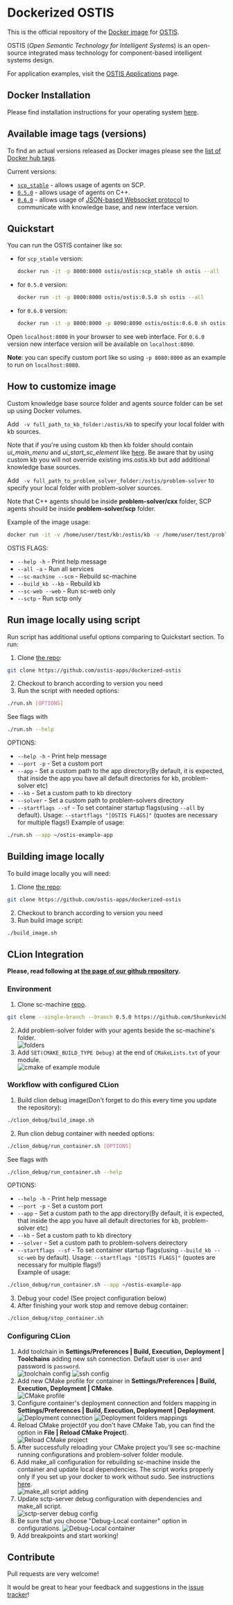 # Dockerized OSTIS

This is the official repository of the [Docker image](https://hub.docker.com/r/ostis/ostis) for [OSTIS](http://ims.ostis.net).

OSTIS (*Open Semantic Technology for Intelligent Systems*) is an open-source integrated mass technology for component-based intelligent systems design.

For application examples, visit the [OSTIS Applications](https://github.com/ostis-apps/) page.

## Docker Installation

Please find installation instructions for your operating system [here](https://docs.docker.com/install).

## Available image tags (versions)

To find an actual versions released as Docker images please see the [list of Docker hub tags](https://hub.docker.com/r/ostis/ostis/tags/).

Current versions:
* [`scp_stable`](https://github.com/ostis-apps/ostis-example-app/tree/scp_stable) - allows usage of agents on SCP.
* [`0.5.0`](https://github.com/ostis-apps/ostis-example-app/tree/0.5.0) - allows usage of agents on C++.
* [`0.6.0`](https://github.com/ostis-apps/ostis-example-app/tree/0.6.0) -  allows usage of [JSON-based Websocket protocol](http://ostis-dev.github.io/sc-machine/http/websocket/) to communicate with knowledge base, and new interface version.

## Quickstart
You can run the OSTIS container like so:
* for `scp_stable` version:
  ```bash
  docker run -it -p 8000:8000 ostis/ostis:scp_stable sh ostis --all
  ```
* for `0.5.0` version:
  ```bash
  docker run -it -p 8000:8000 ostis/ostis:0.5.0 sh ostis --all
  ```
* for `0.6.0` version:
  ```bash
  docker run -it -p 8000:8000 -p 8090:8090 ostis/ostis:0.6.0 sh ostis --all
  ```
Open `localhost:8000` in your browser to see web interface. For `0.6.0` version new interface version will be available on `localhost:8090`.

**Note**: you can specify custom port like so using `-p 8080:8000` as an example to run on `localhost:8080`.

## How to customize image

Custom knowledge base source folder and agents source folder can be set up using Docker volumes.

Add ``` -v full_path_to_kb_folder:/ostis/kb``` to specify your local folder with kb sources. 

Note that if you're using custom kb then kb folder should contain *ui_main_menu* and *ui_start_sc_element* like [here](https://github.com/ostis-apps/dockerized-ostis/tree/v0.5.0/kb). 
Be aware that by using custom kb you will not override existing ims.ostis.kb but add additional knowledge base sources.

Add ``` -v full_path_to_problem_solver_folder:/ostis/problem-solver``` to specify your local folder with problem-solver sources. 

Note that C++ agents should be inside **problem-solver/cxx** folder, SCP agents should be inside **problem-solver/scp** folder.

Example of the image usage:
```bash
docker run -it -v /home/user/test/kb:/ostis/kb -v /home/user/test/problem-solver:/ostis/problem-solver -p 8000:8000 ostis/ostis:0.5.0 sh ostis [OSTIS FLAGS]
```
OSTIS FLAGS:
  * `--help -h` - Print help message
  * `--all -a` - Run all services
  * `--sc-machine --scm` - Rebuild sc-machine
  * `--build_kb --kb` - Rebuild kb
  * `--sc-web --web` - Run sc-web only
  * `--sctp` - Run sctp only

## Run image locally using script

Run script has additional useful options comparing to Quickstart section. To run:
1. Clone [the repo](https://github.com/ostis-apps/dockerized-ostis):
  ```bash
  git clone https://github.com/ostis-apps/dockerized-ostis
  ```
2. Checkout to branch according to version you need
3. Run the script with needed options:
  ```bash
  ./run.sh [OPTIONS]
  ```
  See flags with
  ```bash
  ./run.sh --help
  ```
  OPTIONS:  
  * `--help -h` - Print help message
  * `--port -p` - Set a custom port
  * `--app` - Set a custom path to the app directory(By default, it is expected, that inside the app you have all default directories for kb, problem-solver etc)
  * `--kb` - Set a custom path to kb directory
  * `--solver` - Set a custom path to problem-solvers directory
  * `--startflags --sf` - To set container startup flags(using `--all` by default). Usage: `--startflags "[OSTIS FLAGS]"` (quotes are necessary for multiple flags!)
    Example of usage:
  ```bash
  ./run.sh --app ~/ostis-example-app
  ```

## Building image locally

To build image locally you will need:
1. Clone [the repo](https://github.com/ostis-apps/dockerized-ostis):
  ```bash
  git clone https://github.com/ostis-apps/dockerized-ostis
  ```
2. Checkout to branch according to version you need
3. Run build image script:
  ```bash
  ./build_image.sh
  ```

## CLion Integration

**Please, read following at [the page of our github repository](https://github.com/ostis-apps/dockerized-ostis).**

### Environment

1. Clone sc-machine [repo](https://github.com/ShunkevichDV/sc-machine).
  ```bash
  git clone --single-branch --branch 0.5.0 https://github.com/ShunkevichDV/sc-machine.git
  ```
2. Add problem-solver folder with your agents beside the sc-machine's folder.  
  ![folders](./img/clion/folders.png)
3. Add `SET(CMAKE_BUILD_TYPE Debug)` at the end of `CMakeLists.txt` of your module.  
  ![cmake of example module](./img/clion/cmake_file.png) 

### Workflow with configured CLion

1. Build clion debug image(Don't forget to do this every time you update the repository):
  ```bash
  ./clion_debug/build_image.sh
  ```
2. Run clion debug container with needed options:
  ```bash
  ./clion_debug/run_container.sh [OPTIONS]
  ```
  See flags with
  ```bash
  ./clion_debug/run_container.sh --help
  ```
  OPTIONS:
  * `--help -h` - Print help message
  * `--port -p` - Set a custom port
  * `--app` - Set a custom path to the app directory(By default, it is expected, that inside the app you have all default directories for kb, problem-solver etc)
  * `--kb` - Set a custom path to kb directory
  * `--solver` - Set a custom path to problem-solvers deirectory
  * `--startflags --sf` - To set container startup flags(using `--build_kb --sc-web` by default). Usage: `--startflags "[OSTIS FLAGS]"` (quotes are necessary for multiple flags!)  
  Example of usage:
  ```bash
  ./clion_debug/run_container.sh --app ~/ostis-example-app
  ```
3. Debug your code! (See project configuration below)
4. After finishing your work stop and remove debug container:
  ```bash
  ./clion_debug/stop_container.sh
  ```

### Configuring CLion

1. Add toolchain in __Settings/Preferences | Build, Execution, Deployment | Toolchains__ adding new ssh connection. Default user is `user` and password is `password`.  
  ![toolchain config](./img/clion/toolchains.png) 
  ![ssh config](./img/clion/ssh_config.png)
1. Add new CMake profile for container in __Settings/Preferences | Build, Execution, Deployment | CMake__.  
  ![CMake profile](./img/clion/cmake.png)
1. Configure container's deployment connection and folders mapping in __Settings/Preferences | Build, Execution, Deployment | Deployment__.  
  ![Deployment connection](./img/clion/deployment_connection.png)
  ![Deployment folders mappings](./img/clion/deployment_mappings.png)
1. Reload CMake project(If you don't have CMake Tab, you can find the option in __File | Reload CMake Project__).  
  ![Reload CMake project](./img/clion/cmake_reload.png)
1. After successfully reloading your CMake project you'll see sc-machine running configurations and problem-solver folder module.
1. Add make_all configuration for rebuilding sc-machine inside the container and update local dependencies. The script works properly only if you set up your docker to work without sudo. See instructions [here](https://docs.docker.com/engine/install/linux-postinstall/).  
  ![make_all script adding](./img/clion/make_all.png)
1. Update sctp-server debug configuration with dependencies and make_all script.  
  ![sctp-server debug config](./img/clion/sctp_config.png)
1. Be sure that you choose "Debug-Local container" option in configurations.
  ![Debug-Local container](./img/clion/debug_local_container.png)
1. Add breakpoints and start working!

## Contribute

Pull requests are very welcome!

It would be great to hear your feedback and suggestions in the [issue tracker](https://github.com/ostis-apps/dockerized-ostis/issues)!
